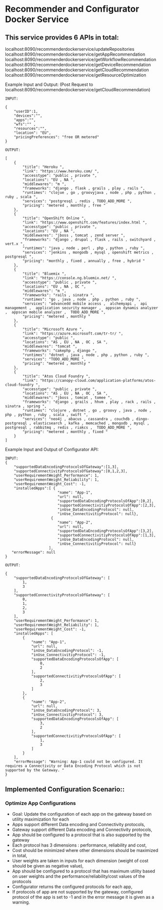 <!--
# Copyright (C) 2017 TU Graz.
# All rights reserved. This program and the accompanying materials
# are made available under the terms of the Eclipse Public License v1.0
# which accompanies this distribution, and is available at
# http://www.eclipse.org/legal/epl-v10.html
# 
# Contributors:
#     TU Graz - initial API and implementation
-->

# Recommender and Configurator Docker Service

## This service provides 6 APIs in total:
localhost:8090/recommenderdockerservice/updateRepositories
localhost:8090/recommenderdockerservice/getAppRecommendation
localhost:8090/recommenderdockerservice/getWorkflowRecommendation
localhost:8090/recommenderdockerservice/getDeviceRecommendation
localhost:8090/recommenderdockerservice/getCloudRecommendation
localhost:8090/recommenderdockerservice/getResourceOptimization


Example Input and Output:
(Post Request to localhost:8090/recommenderdockerservice/getCloudRecommendation)

```
INPUT: 

{
	"userID":1,	
	"devices":"",
	"apps":"",
	"wfs":"" ,
	"resources":"",
	"location": "EU",
	"pricingPreferences": "free OR metered"
}
```

```
OUTPUT:

[
    {
        "title": "Heroku ",
        "link": "https://www.heroku.com/ ",
        "accesstype": "public , private ",
        "locations": "EU , NA ",
        "middlewares": "m ",
        "frameworks": "django , flask , grails , play , rails ",
        "runtimes": "clojue , go , groovyjava , node , php , python , ruby , scala ",
        "services": "postgresql , redis , TODO_ADD_MORE ",
        "pricing": "metered , monthly , free "
    },
    {
        "title": "OpenShift Online ",
        "link": "https://www.openshift.com/features/index.html ",
        "accesstype": "public , private ",
        "locations": "EU , NA ",
        "middlewares": "jboss , tomcat , zend server ",
        "frameworks": "django , drupal , flask , rails , switchyard , vert.x ",
        "runtimes": "java , node , perl , php , python , ruby ",
        "services": "jenkins , mongodb , mysql , openshift metrics , postgresql ",
        "pricing": "monthly , fixed , annually , free , hybrid "
    },
    {
        "title": "Bluemix ",
        "link": "https://console.ng.bluemix.net/ ",
        "accesstype": "public , private ",
        "locations": "EU , NA , OC ",
        "middlewares": "m ",
        "frameworks": "rails , sinatra ",
        "runtimes": "go , java , node , php , python , ruby ",
        "services": "advancedd mobile access ,  alchemyapi ,  api management ,  application security manager ,  appscan dynamis analyzer ,  appscan mobile analyzer ,  TODO_ADD_MORE ",
        "pricing": "metered , monthly "
    },
    {
        "title": "Microsoft Azure ",
        "link": "https://azure.microsoft.com/tr-tr/ ",
        "accesstype": "public ",
        "locations": "AS , EU , NA , OC , SA ",
        "middlewares": "tomcat ",
        "frameworks": "cakephp , django ",
        "runtimes": "dotnet , java , node , php , python , ruby ",
        "services": "TODO_ADD_MORE ",
        "pricing": "metered , monthly "
    },
    {
        "title": "Atos Cloud Foundry ",
        "link": "https://canopy-cloud.com/application-platforms/atos-cloud-foundry ",
        "accesstype": "public , private ",
        "locations": "AS , EU , NA , OC , SA ",
        "middlewares": "jboss , tomcat , tomee ",
        "frameworks": "django , grails , hhvm , play , rack , rails , sinatra , spring ",
        "runtimes": "clojure , dotnet , go , groovy , java , node , php , python , ruby , scala , swift ",
        "services": "neo4j , abacus , cassandra , couchdb , dingo-postgresql , elasticsearch , kafka , memcached , mongodb , mysql , postgresql , rabbitmq , redis , riakcs ,  TODO_ADD_MORE ",
        "pricing": "metered , monthly , fixed "
    }
]
```

Example Input and Output of Configurator API:

```
INPUT: 
{
 	"supportedDataEncodingProtocolsOfGateway":[1,3],
  	"supportedConnectivityProtocolsOfGateway":[0,1,2,3],
    "userRequirementWeight_Performance": 1,
    "userRequirementWeight_Reliability": 1,
    "userRequirementWeight_Cost": -1,
  	"installedApps":[ {
                        "name": "App-1",	
                        "url": null,
                        "supportedDataEncodingProtocolsOfApp":[0,2],
                        "supportedConnectivitiyProtocolsOfApp":[2,3],
                        "inUse_DataEncodingProtocol": null,
                   		"inUse_ConnectivitiyProtocol": null},
                     {
                        "name": "App-2",
                       	"url": null,
                        "supportedDataEncodingProtocolsOfApp":[3,2],
                        "supportedConnectivitiyProtocolsOfApp":[1,3],
                        "inUse_DataEncodingProtocol": null,
                   		"inUse_ConnectivitiyProtocol": null}
                    ],
   "errorMessage": null
}
```

```
OUTPUT:

{
    "supportedDataEncodingProtocolsOfGateway": [
        1,
        3
    ],
    "supportedConnectivityProtocolsOfGateway": [
        0,
        1,
        2,
        3
    ],
    "userRequirementWeight_Performance": 1,
    "userRequirementWeight_Reliability": 1,
    "userRequirementWeight_Cost": -1,
    "installedApps": [
        {
            "name": "App-1",
            "url": null,
            "inUse_DataEncodingProtocol": -1,
            "inUse_ConnectivitiyProtocol": -1,
            "supportedDataEncodingProtocolsOfApp": [
                0,
                2
            ],
            "supportedConnectivitiyProtocolsOfApp": [
                2,
                3
            ]
        },
        {
            "name": "App-2",
            "url": null,
            "inUse_DataEncodingProtocol": 3,
            "inUse_ConnectivitiyProtocol": 3,
            "supportedDataEncodingProtocolsOfApp": [
                3,
                2
            ],
            "supportedConnectivitiyProtocolsOfApp": [
                1,
                3
            ]
        }
    ],
    "errorMessage": "Warning: App-1 could not be configured. It requires a Connectivity or Data Encoding Protocol which is not supported by the Gateway. "
}
```

## Implemented Configuration Scenario::

### Optimize App Configurations
- Goal: Update the configuration of each app on the gateway based on utility maximization for each
- Apps support different Data encoding and Connectivity protocols,
- Gateway support different Data encoding and Connectivity protocols,
- App should be configured to a protocol that is also supported by the gateway
- Each protocol has 3 dimensions : performance, reliability and cost,
- Cost should be minimized where other dimensions should be maximized in total,
- User weights are taken in inputs for each dimension (weight of cost should be given as negative value),
- App should be configured to a protocol that has maximum utility based on user weights and the performance/reliability/cost values of the protocols
- Configurator returns the configured protocols for each app,
- If protocols of app are not supported by the gateway, configured protocol of the app is set to -1 and in the error message it is given as a warning.
